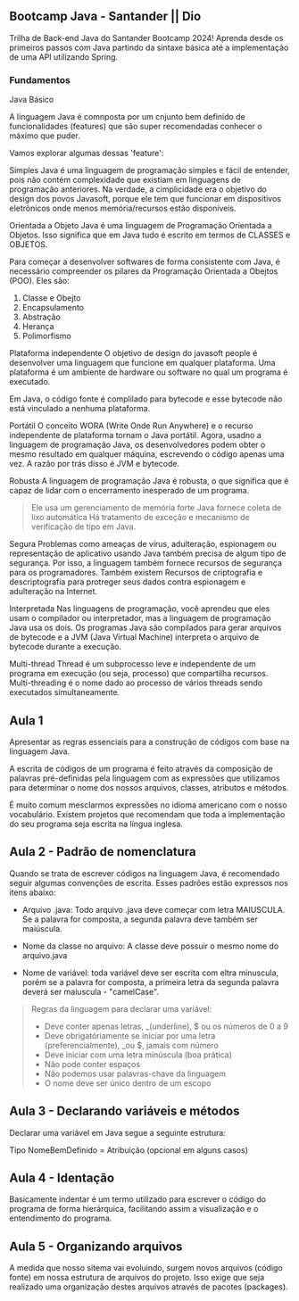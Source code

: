 ## Bootcamp Java - Santander || Dio

Trilha de Back-end Java do Santander Bootcamp 2024! Aprenda desde os primeiros passos com Java partindo da sintaxe básica até a implementação de uma API utilizando Spring.

### Fundamentos

Java Básico

A linguagem Java é comnposta por um cnjunto bem definido de funcionalidades (features) que são super recomendadas conhecer o máximo que puder.

Vamos explorar algumas dessas 'feature':

Simples
Java é uma linguagem de programação simples e fácil de entender, pois não contém complexidade que existiam em linguagens de programação anteriores. Na verdade, a cimplicidade era o objetivo do design dos povos Javasoft, porque ele tem que funcionar em dispositivos eletrônicos onde menos memória/recursos estão disponíveis.

Orientada a Objeto
Java é uma linguagem de Programação Orientada a Objetos. Isso significa que em Java tudo é escrito em termos de CLASSES e OBJETOS.

Para começar a desenvolver softwares de forma consistente com Java, é necessário compreender os pilares da Programação Orientada a Obejtos (POO). Eles são:

1. Classe e Obejto
2. Encapsulamento
3. Abstração
4. Herança
5. Polimorfismo

Plataforma independente
O objetivo de design do javasoft people é desenvolver uma linguagem que funcione em qualquer plataforma. Uma plataforma é um ambiente de hardware ou software no qual um programa é executado.

Em Java, o código fonte é complilado para bytecode e esse bytecode não está vinculado a nenhuma plataforma.

Portátil
O conceito WORA (Write Onde Run Anywhere) e o recurso independente de plataforma tornam o Java portátil. Agora, usadno a linguagem de programação Java, os desenvolvedores podem obter o mesmo resultado em qualquer máquina, escrevendo o código apenas uma vez. A razão por trás disso é JVM e bytecode.

Robusta
A linguagem de programação Java é robusta, o que significa que é capaz de lidar com o encerramento inesperado de um programa.
>Ele usa um gerenciamento de memória forte
>Java fornece coleta de lixo automática
>Há tratamento de exceção e mecanismo de verificação de tipo em Java.

Segura
Problemas como ameaças de vírus, adulteração, espionagem ou representação de aplicativo usando Java também precisa de algum tipo de segurança. Por isso, a linguagem também fornece recursos de segurança para os programadores. Também existem Recursos de criptografia e descriptografia para protreger seus dados contra espionagem e adulteração na Internet.

Interpretada
Nas linguagens de programação, você aprendeu que eles usam o compilador ou interpretador, mas a linguagem de programação Java usa os dois. Os programas Java são compilados para gerar arquivos de bytecode e a JVM (Java Virtual Machine) interpreta o arquivo de bytecode durante a execução.

Multi-thread
Thread é um subprocesso leve e independente de um programa em execução (ou seja, processo) que compartilha recursos. Multi-threading é o nome dado ao processo de vários threads sendo executados simultaneamente.


## Aula 1

Apresentar as regras essenciais para a construção de códigos com base na linguagem Java.

A escrita de códigos de um programa é feito através da composição de palavras pré-definidas pela linguagem com as expressões que utilizamos para determinar o nome dos nossos arquivos, classes, atributos e métodos.

É muito comum mesclarmos expressões no idioma americano com o nosso vocabulário. Existem projetos que recomendam que toda a implementação do seu programa seja escrita na língua inglesa.

## Aula 2 - Padrão de nomenclatura

Quando se trata de escrever códigos na linguagem Java, é recomendado seguir algumas convenções de escrita. Esses padrões estão expressos nos itens abaixo:

* Arquivo .java: Todo arquivo .java deve começar com letra MAIUSCULA. Se a palavra for composta, a segunda palavra deve também ser maiúscula.

* Nome da classe no arquivo: A classe deve possuir o mesmo nome do arquivo.java

* Nome de variável: toda variável deve ser escrita com eltra minuscula, porém se a palavra for composta, a primeira letra da segunda palavra deverá ser maiuscula - "camelCase".

>Regras da linguagem para declarar uma variável:
>* Deve conter apenas letras, _(underline), $ ou os números de 0 a 9
>* Deve obrigatóriamente se iniciar por uma letra (preferencialmente), _ou $, jamais com número
>* Deve iniciar com uma letra minúscula (boa prática)
>* Não pode conter espaços
>* Não podemos usar palavras-chave da linguagem
>* O nome deve ser único dentro de um escopo  

## Aula 3 - Declarando variáveis e métodos

Declarar uma variável em Java segue a seguinte estrutura:

Tipo NomeBemDefinido = Atribuição (opcional em alguns casos)

## Aula 4 - Identação
Basicamente indentar é um termo utilizado para escrever o código do programa de forma hierárquica, facilitando assim a visualização e o entendimento do programa.

## Aula 5 - Organizando arquivos
A medida que nosso sitema vai evoluindo, surgem novos arquivos (código fonte) em nossa estrutura de arquivos do projeto. Isso exige que seja realizado uma organização destes arquivos através de pacotes (packages).